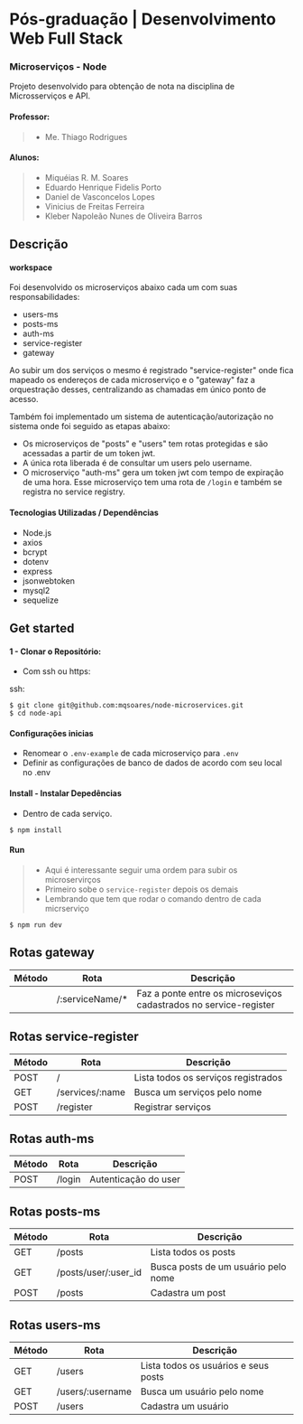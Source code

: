# Pós-graduação | Desenvolvimento Web Full Stack
### Microserviços - Node
Projeto desenvolvido para obtenção de nota na disciplina de Microsserviços e API.

#### Professor:
>   - Me. Thiago Rodrigues

#### Alunos:
>   - Miquéias R. M. Soares
>   - Eduardo Henrique Fidelis Porto
>   - Daniel de Vasconcelos Lopes
>   - Vinicius de Freitas Ferreira
>   - Kleber Napoleão Nunes de Oliveira Barros
 
## Descrição
#### workspace

Foi desenvolvido os microserviços abaixo cada um com suas responsabilidades:
- users-ms
- posts-ms
- auth-ms
- service-register
- gateway

Ao subir um dos serviços o mesmo é registrado "service-register" onde fica mapeado os endereços de cada microserviço e o "gateway" faz a orquestração desses, centralizando as chamadas em único ponto de acesso.

Também foi implementado um sistema de autenticação/autorização no sistema onde foi seguido as etapas abaixo:
- Os microserviços de "posts" e "users" tem rotas protegidas e são acessadas a partir de um token jwt.
- A única rota liberada é de consultar um users pelo username.  
- O microserviço "auth-ms" gera um token jwt com tempo de expiração de uma hora. Esse microserviço tem uma rota de `/login` e também se registra no service registry.

#### Tecnologias Utilizadas / Dependências
- Node.js
- axios
- bcrypt
- dotenv
- express
- jsonwebtoken
- mysql2
- sequelize

## Get started

#### 1 - Clonar o Repositório:
- Com ssh ou https:

ssh:
```
$ git clone git@github.com:mqsoares/node-microservices.git
$ cd node-api
````

#### Configurações inicias

- Renomear o `.env-example` de cada microserviço para `.env`
- Definir as configurações de banco de dados de acordo com seu local no .env

#### Install - Instalar Depedências
- Dentro de cada serviço.
```
$ npm install
```
#### Run
> - Aqui é interessante seguir uma ordem para subir os microservirços
> - Primeiro sobe o `service-register` depois os demais
> - Lembrando que tem que rodar o comando dentro de cada micrserviço
```
$ npm run dev
```

## Rotas gateway

| Método | Rota                                 | Descrição                                                                                                     |
|--------|--------------------------------------|---------------------------------------------------------------------------------------------------------------|
|        | /:serviceName/*                      | Faz a ponte entre os microseviços cadastrados no service-register                                             | 

## Rotas service-register

| Método | Rota                                 | Descrição                                                                                                     |
|--------|--------------------------------------|---------------------------------------------------------------------------------------------------------------|
| POST   | /                                    | Lista todos os serviços registrados                                                                           | 
| GET    | /services/:name                      | Busca um serviços pelo nome                                                                                   | 
| POST   | /register                            | Registrar serviços                                                                                            |

## Rotas auth-ms

| Método | Rota                                 | Descrição                                                                                                     |
|--------|--------------------------------------|---------------------------------------------------------------------------------------------------------------|
| POST   | /login                               | Autenticação do user                                                                                          | 


## Rotas posts-ms

| Método | Rota                                 | Descrição                                                                                                     |
|--------|--------------------------------------|---------------------------------------------------------------------------------------------------------------|
| GET    | /posts                               | Lista todos os posts                                                                                          | 
| GET    | /posts/user/:user_id                 | Busca posts de um usuário pelo nome                                                                           | 
| POST   | /posts                               | Cadastra um post                                                                                              |


## Rotas users-ms

| Método | Rota                                 | Descrição                                                                                                     |
|--------|--------------------------------------|---------------------------------------------------------------------------------------------------------------|
| GET    | /users                               | Lista todos os usuários e seus posts                                                                          | 
| GET    | /users/:username                     | Busca um usuário pelo nome                                                                                    | 
| POST   | /users                               | Cadastra um usuário                                                                                           |

